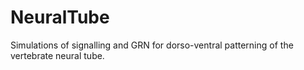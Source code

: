 # NeuralTube
Simulations of signalling and GRN for dorso-ventral patterning of the vertebrate neural tube.
